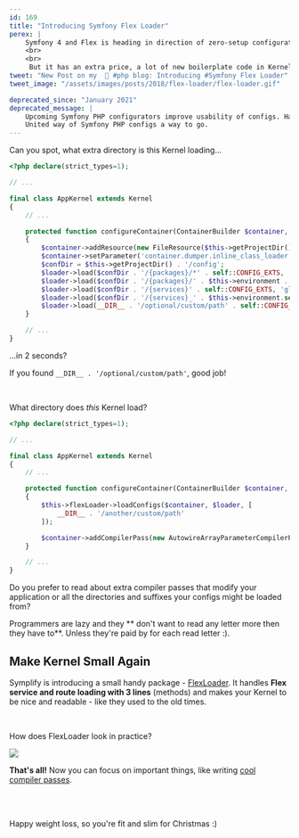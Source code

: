 ```yaml
---
id: 169
title: "Introducing Symfony Flex Loader"
perex: |
    Symfony 4 and Flex is heading in direction of zero-setup configuration - no bundles, no extensions, no configuration. You already know how to get rid of [Configuration](/blog/2018/11/29/how-to-manage-configuration-in-symfony-without-bundle-extension-and-configuraiton/). Flex now loads services instead of Extension class.
    <br>
    <br>
     But it has an extra price, a lot of new boilerplate code in Kernel. Today you'll learn **how to keep your Kernel Flex-ready and clean at the same time**.
tweet: "New Post on my  🐘 #php blog: Introducing #Symfony Flex Loader"
tweet_image: "/assets/images/posts/2018/flex-loader/flex-loader.gif"

deprecated_since: "January 2021"
deprecated_message: |
    Upcoming Symfony PHP configurators improve usability of configs. Having Flex Loader does not make sense anymore and only confuse users.
    United way of Symfony PHP configs a way to go.
---
```


Can you spot, what extra directory is this Kernel loading...

```php
<?php declare(strict_types=1);

// ...

final class AppKernel extends Kernel
{
    // ...

    protected function configureContainer(ContainerBuilder $container, LoaderInterface $loader): void
    {
        $container->addResource(new FileResource($this->getProjectDir() . '/config/bundles.php'));
        $container->setParameter('container.dumper.inline_class_loader', true);
        $confDir = $this->getProjectDir() . '/config';
        $loader->load($confDir . '/{packages}/*' . self::CONFIG_EXTS, 'glob');
        $loader->load($confDir . '/{packages}/' . $this->environment . '/**/*' . self::CONFIG_EXTS, 'glob');
        $loader->load($confDir . '/{services}' . self::CONFIG_EXTS, 'glob');
        $loader->load($confDir . '/{services}_' . $this->environment.self::CONFIG_EXTS, 'glob');
        $loader->load(__DIR__ . '/optional/custom/path' . self::CONFIG_EXTS, 'glob');
    }

    // ...
}
```

...in 2 seconds?

If you found `__DIR__ . '/optional/custom/path'`, good job!

<br>

What directory does *this* Kernel load?

```php
<?php declare(strict_types=1);

// ...

final class AppKernel extends Kernel
{
    // ...

    protected function configureContainer(ContainerBuilder $container, LoaderInterface $loader): void
    {
        $this->flexLoader->loadConfigs($container, $loader, [
            __DIR__ . '/another/custom/path'
        ]);

        $container->addCompilerPass(new AutowireArrayParameterCompilerPass());
    }

    // ...
}
```

Do you prefer to read about extra compiler passes that modify your application or all the directories and suffixes your configs might be loaded from?

Programmers are lazy and they ** don't want to read any letter more then they have to**. Unless they're paid by for each read letter :).

## Make Kernel Small Again

Symplify is introducing a small handy package - [FlexLoader](https://github.com/symplify/flexloader). It handles **Flex service and route loading with 3 lines** (methods) and makes your Kernel to be nice and readable - like they used to the old times.

<br>

How does FlexLoader look in practice?

<img src="/assets/images/posts/2018/flex-loader/flex-loader.gif">

<br>

**That's all!** Now you can focus on important things, like writing [cool compiler passes](/blog/2018/11/12/will-autowired-arrays-finally-deprecate-tags-in-symfony-and-nette/).

<br>
<br>

Happy weight loss, so you're fit and slim for Christmas :)
